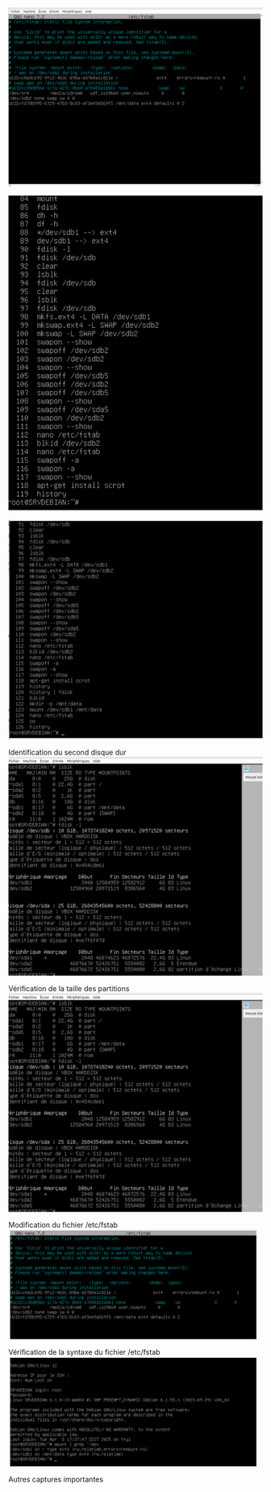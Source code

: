 ![cature d'ecran ](https://github.com/priscilla991/check-point/blob/main/Capture%20d%E2%80%99%C3%A9cran%20montage%20partition%20DATA%20.png)

![cature d'ecran](https://github.com/priscilla991/check-point/blob/main/Capture%20d%E2%80%99%C3%A9cran%20checkpoint%20montage%20de%20partition.png)

![cature d'ecran](https://github.com/priscilla991/check-point/blob/main/Capture%20d%E2%80%99%C3%A9cran%20FINALE.png)


Identification du second disque dur 
![identification second disque](https://github.com/priscilla991/check-point/blob/main/Capture%20d%E2%80%99%C3%A9cran%201.png)



Vérification de la taille des partitions
![capture verification taille des partition](https://github.com/priscilla991/check-point/blob/main/Capture%20d%E2%80%99%C3%A9cran%201.png)


Modification du fichier /etc/fstab
![](https://github.com/priscilla991/check-point/blob/main/Capture%20d%E2%80%99%C3%A9cran%20du%202025-04-08%2018-43-31.png)



Vérification de la syntaxe du fichier /etc/fstab
![](https://github.com/priscilla991/check-point/blob/main/Capture%20d%E2%80%99%C3%A9cran%20du%202025-04-08%2018-41-53.png)

Autres captures importantes
[]()
